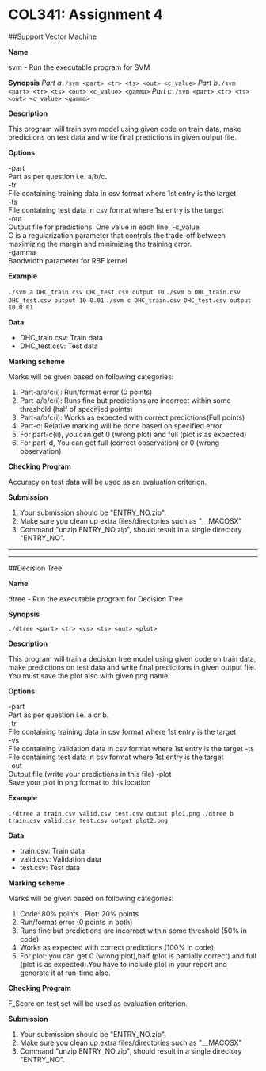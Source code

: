 # COL341: Assignment 4
##Support Vector Machine

**Name**

svm - Run the executable program for SVM

**Synopsis**
*Part a*`./svm <part> <tr> <ts> <out> <c_value>`
*Part b*`./svm <part> <tr> <ts> <out> <c_value> <gamma>`
*Part c*`./svm <part> <tr> <ts> <out> <c_value> <gamma>`

**Description**

This program will train svm model using given code on train data, make predictions on test data and write final predictions in given output file.

**Options**

-part  
    Part as per question i.e. a/b/c.  
-tr  
    File containing training data in csv format where 1st entry is the target  
-ts  
    File containing test data in csv format where 1st entry is the target  
-out  
    Output file for predictions. One value in each line.
-c_value  
    C is a regularization parameter that controls the trade-off between maximizing the margin and minimizing the training error.    
-gamma  
    Bandwidth parameter for RBF kernel

**Example**
    
`./svm a DHC_train.csv DHC_test.csv output 10`
`./svm b DHC_train.csv DHC_test.csv output 10 0.01`
`./svm c DHC_train.csv DHC_test.csv output 10 0.01`
    
**Data**

- DHC_train.csv: Train data  
- DHC_test.csv: Test data
    
**Marking scheme**

Marks will be given based on following categories:

1. Part-a/b/c(i): Run/format error (0 points) 
2. Part-a/b/c(i): Runs fine but predictions are incorrect within some threshold (half of specified points) 
3. Part-a/b/c(i): Works as expected with correct predictions(Full points) 
4. Part-c: Relative marking will be done based on specified error
5. For part-c(ii), you can get 0 (wrong plot) and full (plot is as expected)
6. For part-d, You can get full (correct observation) or 0 (wrong observation)

**Checking Program**

Accuracy on test data will be used as an evaluation criterion.

**Submission**

1. Your submission should be "ENTRY_NO.zip".
2. Make sure you clean up extra files/directories such as "__MACOSX"
3. Command "unzip ENTRY_NO.zip", should result in a single directory "ENTRY_NO".

-------------------------------------------------------------------------
-------------------------------------------------------------------------
##Decision Tree

**Name**

dtree - Run the executable program for Decision Tree

**Synopsis**

`./dtree <part> <tr> <vs> <ts> <out> <plot>`

**Description**

This program will train a decision tree model using given code on train data, make predictions on test data and write final predictions
in given output file. You must save the plot also with given png name.

**Options**

-part  
    Part as per question i.e. a or b.  
-tr  
    File containing training data in csv format where 1st entry is the target  
-vs  
    File containing validation data in csv format where 1st entry is the target
-ts  
    File containing test data in csv format where 1st entry is the target  
-out  
    Output file (write your predictions in this file) 
-plot  
    Save your plot in png format to  this location 


**Example**
    
`./dtree a train.csv valid.csv test.csv output plo1.png`
`./dtree b train.csv valid.csv test.csv output plot2.png`

**Data**

- train.csv: Train data
- valid.csv: Validation data
- test.csv: Test data
    
**Marking scheme**

Marks will be given based on following categories:

1. Code: 80% points , Plot: 20% points
2. Run/format error (0 points in both)
3. Runs fine but predictions are incorrect within some threshold (50% in code) 
4. Works as expected with correct predictions (100% in code)
5. For plot:  you can get 0 (wrong plot),half (plot is partially correct) and full (plot is as expected).You have to include plot in your report and generate it at run-time also. 

**Checking Program**

F_Score on test set will be used as evaluation criterion.

**Submission**

1. Your submission should be "ENTRY_NO.zip".
2. Make sure you clean up extra files/directories such as "__MACOSX"
3. Command "unzip ENTRY_NO.zip", should result in a single directory "ENTRY_NO".
